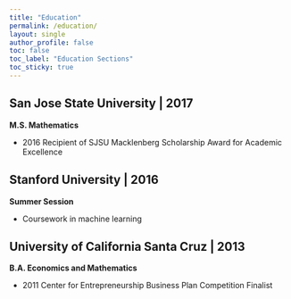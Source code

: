```yaml
---
title: "Education"
permalink: /education/
layout: single
author_profile: false
toc: false
toc_label: "Education Sections"
toc_sticky: true
---
```



## San Jose State University | 2017
**M.S. Mathematics**
- 2016 Recipient of SJSU Macklenberg Scholarship Award for Academic Excellence

## Stanford University | 2016
**Summer Session**
- Coursework in machine learning

## University of California Santa Cruz | 2013
**B.A. Economics and Mathematics**
- 2011 Center for Entrepreneurship Business Plan Competition Finalist